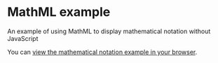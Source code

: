 # MathML example
An example of using MathML to display mathematical notation without JavaScript

You can [view the mathematical notation example in your browser](https://trichoplax.github.io/mathml-example).
